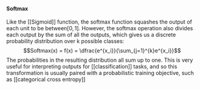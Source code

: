 #### Softmax
Like the [[Sigmoid]] function, the softmax function squashes the output of each unit to be between$[0, 1]$. However, the softmax operation also divides each output by the sum of all the outputs, which gives us a discrete probability distribution over k possible classes:$$Softmax(x) = f(x) = \dfrac{e^{x_i}}{\sum_{j=1}^{k}e^{x_i}}$$
The probabilities in the resulting distribution all sum up to one. This is very useful for interpreting outputs for [[classification]] tasks, and so this transformation is usually paired with a probabilistic training objective, such as [[categorical cross entropy]]